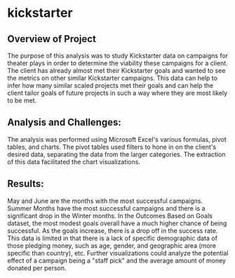 # kickstarter
 
## Overview of Project
The purpose of this analysis was to study Kickstarter data on campaigns for theater plays in order to determine the viability these campaigns for a client. The client has already almost met their Kickstarter goals and wanted to see the metrics on other similar Kickstarter campaigns. This data can help to infer how many similar scaled projects met their goals and can help the client tailor goals of future projects in such a way where they are most likely to be met.  

## Analysis and Challenges: 
The analysis was performed using Microsoft Excel's various formulas, pivot tables, and charts. The pivot tables used filters to hone in on the client's desired data, separating the data from the larger categories. The extraction of this data facilitated the chart visualizations. 

## Results:
May and June are the months with the most successful campaigns. Summer Months have the most successful campaigns and there is a significant drop in the Winter months. In the Outcomes Based on Goals dataset, the most modest goals overall have a much higher chance of being successful. As the goals increase, there is a drop off in the success rate. This data is limited in that there is a lack of specific demographic data of those pledging money, such as age, gender, and geographic area (more specific than country), etc. Further visualizations could analyze the potential effect of a campaign being a "staff pick" and the average amount of money donated per person. 
